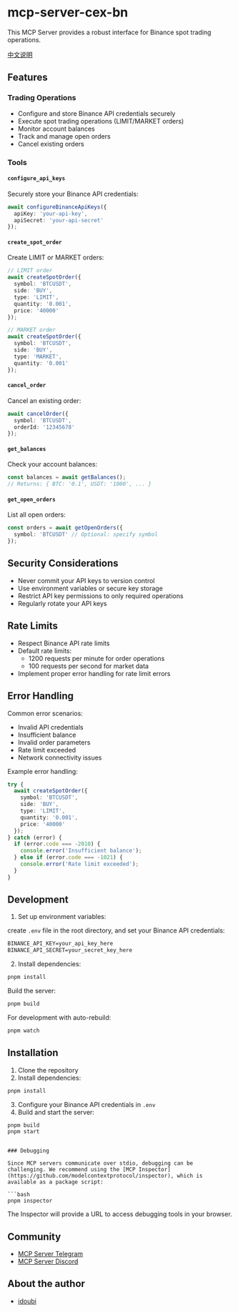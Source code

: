 # mcp-server-cex-bn

This MCP Server provides a robust interface for Binance spot trading operations.

[中文说明](README_CN.md)

## Features

### Trading Operations
- Configure and store Binance API credentials securely
- Execute spot trading operations (LIMIT/MARKET orders)
- Monitor account balances
- Track and manage open orders
- Cancel existing orders

### Tools

#### `configure_api_keys`
Securely store your Binance API credentials:
```typescript
await configureBinanceApiKeys({
  apiKey: 'your-api-key',
  apiSecret: 'your-api-secret'
});
```

#### `create_spot_order`
Create LIMIT or MARKET orders:
```typescript
// LIMIT order
await createSpotOrder({
  symbol: 'BTCUSDT',
  side: 'BUY',
  type: 'LIMIT',
  quantity: '0.001',
  price: '40000'
});

// MARKET order
await createSpotOrder({
  symbol: 'BTCUSDT',
  side: 'BUY',
  type: 'MARKET',
  quantity: '0.001'
});
```

#### `cancel_order`
Cancel an existing order:
```typescript
await cancelOrder({
  symbol: 'BTCUSDT',
  orderId: '12345678'
});
```

#### `get_balances`
Check your account balances:
```typescript
const balances = await getBalances();
// Returns: { BTC: '0.1', USDT: '1000', ... }
```

#### `get_open_orders`
List all open orders:
```typescript
const orders = await getOpenOrders({
  symbol: 'BTCUSDT' // Optional: specify symbol
});
```

## Security Considerations

- Never commit your API keys to version control
- Use environment variables or secure key storage
- Restrict API key permissions to only required operations
- Regularly rotate your API keys

## Rate Limits

- Respect Binance API rate limits
- Default rate limits:
  - 1200 requests per minute for order operations
  - 100 requests per second for market data
- Implement proper error handling for rate limit errors

## Error Handling

Common error scenarios:
- Invalid API credentials
- Insufficient balance
- Invalid order parameters
- Rate limit exceeded
- Network connectivity issues

Example error handling:
```typescript
try {
  await createSpotOrder({
    symbol: 'BTCUSDT',
    side: 'BUY',
    type: 'LIMIT',
    quantity: '0.001',
    price: '40000'
  });
} catch (error) {
  if (error.code === -2010) {
    console.error('Insufficient balance');
  } else if (error.code === -1021) {
    console.error('Rate limit exceeded');
  }
}
```

## Development

1. Set up environment variables:

create `.env` file in the root directory, and set your Binance API credentials:

```txt
BINANCE_API_KEY=your_api_key_here
BINANCE_API_SECRET=your_secret_key_here
```

2. Install dependencies:

```bash
pnpm install
```

Build the server:

```bash
pnpm build
```

For development with auto-rebuild:

```bash
pnpm watch
```

## Installation

1. Clone the repository
2. Install dependencies:
```bash
pnpm install
```
3. Configure your Binance API credentials in `.env`
4. Build and start the server:
```bash
pnpm build
pnpm start
```
```

### Debugging

Since MCP servers communicate over stdio, debugging can be challenging. We recommend using the [MCP Inspector](https://github.com/modelcontextprotocol/inspector), which is available as a package script:

```bash
pnpm inspector
```

The Inspector will provide a URL to access debugging tools in your browser.

## Community

- [MCP Server Telegram](https://t.me/+N0gv4O9SXio2YWU1)
- [MCP Server Discord](https://discord.gg/RsYPRrnyqg)

## About the author

- [idoubi](https://bento.me/idoubi)
